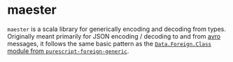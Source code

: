 # maester

`maester` is a scala library for generically encoding and decoding from types. Originally meant primarily for JSON encoding / decoding to and from [avro](http://avro.apache.org/) messages, it follows the same basic pattern as the [`Data.Foreign.Class` module from `purescript-foreign-generic`](https://pursuit.purescript.org/packages/purescript-foreign-generic/4.3.0/docs/Data.Foreign.Class).
